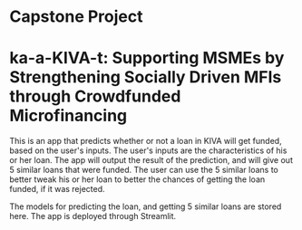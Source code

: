 # Capstone Project
# ka-a-KIVA-t: Supporting MSMEs by Strengthening Socially Driven MFIs through Crowdfunded Microfinancing

This is an app that predicts whether or not a loan in KIVA will get funded, based on the user's inputs. The user's inputs are the characteristics of his or her loan. The app will output the result of the prediction, and will give out 5 similar loans that were funded. The user can use the 5 similar loans to better tweak his or her loan to better the chances of getting the loan funded, if it was rejected.

The models for predicting the loan, and getting 5 similar loans are stored here. The app is deployed through Streamlit.
